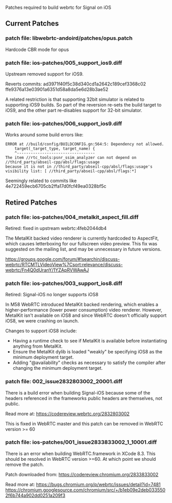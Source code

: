 Patches required to build webrtc for Signal on iOS

## Current Patches

### patch file: libwebrtc-andoird/patches/opus.patch

Hardcode CBR mode for opus

### patch file: ios-patches/005_support_ios9.diff

Upstream removed support for iOS9.

Reverts commits:
    ad3971f40f5c38d340cd1a2642c189cef3368c02
    ffe9376a13e03901a6351d58a8da5e6d28b3ae52

A related restriction is that supporting 32bit simulator is related to
supporting iOS9 builds. So part of the reversion re-sets the build target to
iOS9, and the other part re-disables support for 32-bit simulator.

### patch file: ios-patches/006_support_ios9.diff

Works around some build errors like:

    ERROR at //build/config/BUILDCONFIG.gn:564:5: Dependency not allowed.
        target(_target_type, target_name) {
        ^----------------------------------
    The item //rtc_tools:psnr_ssim_analyzer can not depend on //third_party/abseil-cpp/absl/flags:usage 
    because it is not in //third_party/abseil-cpp/absl/flags:usage's visibility list: [ //third_party/abseil-cpp/absl/flags:*]

Seemingly related to commits like 4e722459ecb6705cb2ffa17d0fcf49ea0328bf5c 

## Retired Patches

### patch file: ios-patches/004_metalkit_aspect_fill.diff

Retired: fixed in upstream webrtc:4feb2044db4

The MetalKit backed video renderer is currently hardcoded to AspectFit,
which causes letterboxing for our fullscreen video preview. This fix was
suggested on the mailing list, and may be unnecessary in future
versions.

https://groups.google.com/forum/#!searchin/discuss-webrtc/RTCMTLVideoView%7Csort:relevance/discuss-webrtc/Fn4Q0dUranY/1YZApRVWAwAJ

### patch file:   ios-patches/003_support_ios8.diff

Retired: Signal-iOS no longer supports iOS8

In M58 WebRTC introduced MetalKit backed rendering, which enables a
higher-performance (lower power consumption) video renderer. However,
MetalKit isn't available on iOS8 and since WebRTC doesn't officially
support iOS8, we were crashing on launch.

Changes to support iOS8 include:
 - Having a runtime check to see if MetalKit is available before
   instantiating anything from MetalKit.
 - Ensure the MetalKit dylib is loaded "weakly" be specifying iOS8 as the minimum
   deployment target.
 - Adding "@availability" checks as necessary to satisfy the compiler
   after changing the minimum deployment target.

### patch file: 002_issue2832803002_20001.diff

There is a build error when building Signal-iOS because some of the
headers referenced in the frameworks public headers are themselves, not
public.

Read more at:
https://codereview.webrtc.org/2832803002

This is fixed in WebRTC master and this patch can be removed in WebRTC
version >= 60

### patch file:   ios-patches/001_issue2833833002_1_10001.diff

There is an error when building WebRTC.framework in XCode 8.3. This
should be resolved in WebRTC version >=60. At which point we should
remove the patch.

Patch downloaded from:
https://codereview.chromium.org/2833833002

Read more at:
https://bugs.chromium.org/p/webrtc/issues/detail?id=7481
https://chromium.googlesource.com/chromium/src/+/b1eb09e2deb0335502f6b744a902dd0251a209f3


